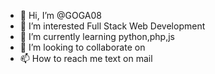 - 👋 Hi, I’m @GOGA08
- 👀 I’m interested Full Stack Web Development
- 🌱 I’m currently learning python,php,js
- 💞️ I’m looking to collaborate on 
- 📫 How to reach me text on mail

<!---
GOGA08/GOGA08 is a ✨ special ✨ repository because its `README.md` (this file) appears on your GitHub profile.
You can click the Preview link to take a look at your changes.
--->
